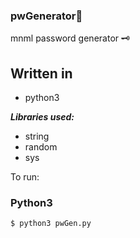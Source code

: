 ### pwGenerator🔐

mnml password generator 🗝


## Written in
- python3



***Libraries used:***
- string
- random
- sys

To run:

<!-- ### Bash
```console
$ git clone https://github.com/shagunattri/pwGenerator

$ cd pwGenerator/

$ chmod +x pwGenerator.sh

$ ./pwGenerator.sh
``` -->


### Python3 

```python
$ python3 pwGen.py
```

